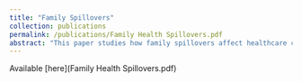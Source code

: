 ```yaml
---
title: "Family Spillovers"
collection: publications
permalink: /publications/Family Health Spillovers.pdf
abstract: "This paper studies how family spillovers affect healthcare consumption through behavioral changes where risks and consequences of health events are shared and transmitted in the family. By exploiting an unpredictable shock, a heart attack, to a family member, I draw a causal link to their dependents’ average medical expenditures. The spouse’s heart attack is used as a source of exogenous variation in healthcare consumption of non-injured family members since this event is relatively unpredictable and random for non-injured family members. Under this setting, I aim to compare the healthcare consumption in the pre- and post-shock periods to estimate family spillovers. For this purpose, I use claims data provided by a southern healthcare payor in the U.S. providing detailed information on the healthcare consumption of family members and various member-level characteristics, such as demographic and socioeconomic characteristics, chronic conditions, and income. I employ an OLS regression to compare the average health consumption before and after the spouse’s heart attack. The results show that the family spillover effect has a statistically significant and positive impact on non-injured family members’ healthcare consumption. In particular, I find that non-injured family members increased their average medical expenses by $571 in the post-period of their spouses’ heart attack relative to prior to the health shock. Moreover, I explore the effect of the health shock on different subgroups. The following subgroups show a statistically significant increase in average medical expenses after experiencing a health shock: individuals without chronic conditions, individuals who identify as White, females, and those with lower levels of education."
---
```


Available [here](Family Health Spillovers.pdf)
